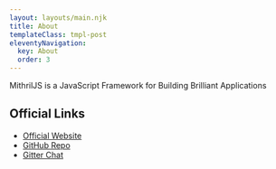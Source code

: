 ```yaml
---
layout: layouts/main.njk
title: About
templateClass: tmpl-post
eleventyNavigation:
  key: About
  order: 3
---
```


MithrilJS is a JavaScript Framework for Building Brilliant Applications

## Official Links

- [Official Website](https://mithril.js.org)
- [GitHub Repo](https://github.com/MithrilJS/mithril.js)
- [Gitter Chat](https://gitter.im/mithriljs/mithril.js)
